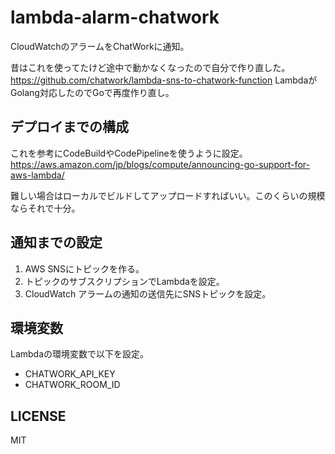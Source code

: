 # lambda-alarm-chatwork

CloudWatchのアラームをChatWorkに通知。

昔はこれを使ってたけど途中で動かなくなったので自分で作り直した。
https://github.com/chatwork/lambda-sns-to-chatwork-function
LambdaがGolang対応したのでGoで再度作り直し。

## デプロイまでの構成
これを参考にCodeBuildやCodePipelineを使うように設定。
https://aws.amazon.com/jp/blogs/compute/announcing-go-support-for-aws-lambda/

難しい場合はローカルでビルドしてアップロードすればいい。このくらいの規模ならそれで十分。

## 通知までの設定
1. AWS SNSにトピックを作る。
2. トピックのサブスクリプションでLambdaを設定。
3. CloudWatch アラームの通知の送信先にSNSトピックを設定。

## 環境変数
Lambdaの環境変数で以下を設定。

- CHATWORK_API_KEY
- CHATWORK_ROOM_ID

## LICENSE
MIT